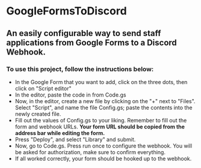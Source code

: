# GoogleFormsToDiscord
## An easily configurable way to send staff applications from Google Forms to a Discord Webhook.

### To use this project, follow the instructions below:
- In the Google Form that you want to add, click on the three dots, then click on "Script editor"
- In the editor, paste the code in from Code.gs
- Now, in the editor, create a new file by clicking on the "+" next to "Files". Select "Script", and name the file Config.gs; paste the contents into the newly created file.
- Fill out the values of Config.gs to your liking. Remember to fill out the form and webhook URLs.
**Your form URL should be copied from the address bar while editing the form.**
- Press "Deploy", and select "Library" and submit.
- Now, go to Code.gs. Press run once to configure the webhook. You will be asked for authorization, make sure to confirm everything.
- If all worked correctly, your form should be hooked up to the webhook.
